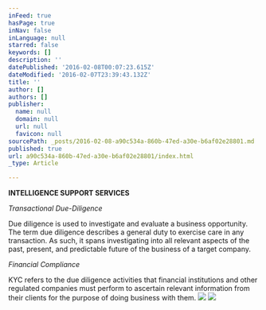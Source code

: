 ```yaml
---
inFeed: true
hasPage: true
inNav: false
inLanguage: null
starred: false
keywords: []
description: ''
datePublished: '2016-02-08T00:07:23.615Z'
dateModified: '2016-02-07T23:39:43.132Z'
title: ''
author: []
authors: []
publisher:
  name: null
  domain: null
  url: null
  favicon: null
sourcePath: _posts/2016-02-08-a90c534a-860b-47ed-a30e-b6af02e28801.md
published: true
url: a90c534a-860b-47ed-a30e-b6af02e28801/index.html
_type: Article

---
```

**INTELLIGENCE SUPPORT SERVICES**

_Transactional Due-Diligence_

Due
diligence is used to investigate and evaluate a business opportunity. The term
due diligence describes a general duty to exercise care in any transaction. As
such, it spans investigating into all relevant aspects of the past, present,
and predictable future of the business of a target company.

_Financial Compliance_

KYC refers to the due diligence activities that financial
institutions and other regulated companies must perform to ascertain relevant
information from their clients for the purpose of doing business with them. ![](https://the-grid-user-content.s3-us-west-2.amazonaws.com/56f8a571-567e-4a1d-a3a0-7b03f3bfc571.png)
![](https://the-grid-user-content.s3-us-west-2.amazonaws.com/9ab8e202-a74e-4cb9-93ec-a7a64ee1a814.png)